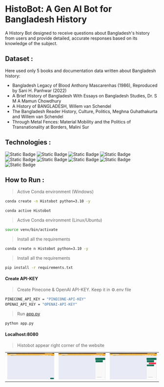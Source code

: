 # HistoBot: A Gen AI Bot for Bangladesh History 
A History Bot designed to receive questions about Bangladesh's history from users and provide detailed, accurate responses based on its knowledge of the subject.

## Dataset : 
Here used only 5 books and documentation data written about Bangladesh history:
- Bangladesh Legacy of Blood Anthony Mascarenhas (1986), Reproduced by Sani H. Panhwar (2022)
- A Brief History of Bangladesh With Essays on Bangladesh Studies, Dr. S M A Mamun Chowdhury
- A History of BANGLADESH, Willem van Schendel
- The Bangladesh Reader History, Culture, Politics, Meghna Guhathakurta and Willem van Schendel
- Through Metal Fences: Material Mobility and the Politics of Transnationality at Borders, Malini Sur

## Technologies : 

![Static Badge](https://img.shields.io/badge/huggingface%20-white?style=for-the-badge&logo=huggingface&logoColor=%23FFD21E&labelColor=black&color=black) 
![Static Badge](https://img.shields.io/badge/openai%20-white?style=for-the-badge&logo=openai&logoColor=%23412991&labelColor=black&color=black) 
![Static Badge](https://img.shields.io/badge/langchain%20-white?style=for-the-badge&logo=langchain&logoColor=%231C3C3C&labelColor=black&color=black) 
![Static Badge](https://img.shields.io/badge/pinecone%20-white?style=for-the-badge&labelColor=black&color=black) 
![Static Badge](https://img.shields.io/badge/flask%20-white?style=for-the-badge&logo=flask&logoColor=white&labelColor=black&color=black) 
![Static Badge](https://img.shields.io/badge/html5-black?style=for-the-badge&logo=html5&logoColor=%23E34F26)
![Static Badge](https://img.shields.io/badge/css3-black?style=for-the-badge&logo=css3&logoColor=%231572B6)
![Static Badge](https://img.shields.io/badge/javascript-black?style=for-the-badge&logo=javascript&logoColor=%23F7DF1E)
![Static Badge](https://img.shields.io/badge/jquery-black?style=for-the-badge&logo=jquery&logoColor=%230769AD)



## How to Run : 

>  Active Conda environment (Windows)
```bash
conda create -n Histobot python=3.10 -y
```
```bash
conda active Histobot
```
>  Active Conda environment (Linux/Ubuntu)
```bash
source venv/bin/activate
```
>  Install all the requirements 
```bash
conda create n Histobot python=3.10 -y
```
>  Install all the requirements 
```bash
pip install -r requirements.txt
```

#### Create API-KEY
>  Create Pinecone & OpenAI API-KEY. Keep it in ⚙️.env file 
```bash
PINECONE_API_KEY = "PINECONE-API-KEY"
OPENAI_API_KEY = "OPENAI-API-KEY"
```

>  Run [app.py](app.py)
```bash
python app.py
```

#### Localhost:8080
>  Histobot appear right corner of the website
<div style="text-align: center;">


|                           |                           |                           |
|---------------------------|---------------------------|---------------------------|
| ![HistoBOT UI 1](https://github.com/Tanmoy4672/End-to-End-Histobot/blob/b032ffef3867aad69f03968987670791e34ff07b/HistoBOT_UI/Screenshot%20from%202025-02-23%2011-30-30.png?width=300) | ![HistoBOT UI 2](https://github.com/Tanmoy4672/End-to-End-Histobot/blob/b032ffef3867aad69f03968987670791e34ff07b/HistoBOT_UI/Screenshot%20from%202025-02-23%2011-31-51.png?width=300) | ![HistoBOT UI 3](https://github.com/Tanmoy4672/End-to-End-Histobot/blob/b032ffef3867aad69f03968987670791e34ff07b/HistoBOT_UI/Screenshot%20from%202025-02-23%2011-32-49.png?width=300) |

</div>






